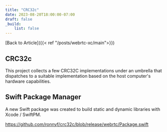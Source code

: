 ```yaml
---
title: "CRC32c"
date: 2023-08-20T18:00:00-07:00
draft: false
_build:
    list: false
---
```


[Back to Article]({{< ref "/posts/webrtc-xc/main">}})

## CRC32c

This project collects a few CRC32C implementations under an umbrella that
dispatches to a suitable implementation based on the host computer's hardware
capabilities.

## Swift Package Manager

A new Swift package was created to build static and dynamic libraries with Xcode / SwiftPM.

https://github.com/ronnyf/crc32c/blob/release/webrtc/Package.swift
